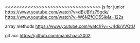 <!-- java-script-basics -->
<<<<<<<<<<<Reference videos>>>>>>>>>>>>>>>>>>>>>>>>>
js for junior 
https://www.youtube.com/watch?v=dBUBYz75gdk/ 
https://www.youtube.com/watch?v=W6NZfCO5SIk&t=122s

array methods
 https://www.youtube.com/watch?v=-J4dixVVQtU 

git acc
 https://github.com/manishaac2002